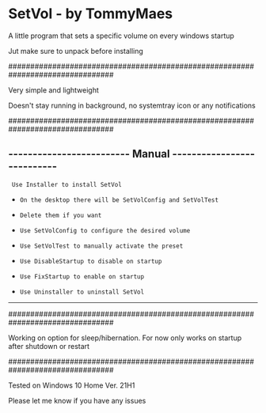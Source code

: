 # SetVol - by TommyMaes
A little program that sets a specific volume on every windows startup

Jut make sure to unpack before installing

################################################################################

Very simple and lightweight

Doesn't stay running in background, no systemtray icon or any notifications

################################################################################

------------------------- Manual ---------------------------
-
     Use Installer to install SetVol
-     On the desktop there will be SetVolConfig and SetVolTest
-     Delete them if you want
-     Use SetVolConfig to configure the desired volume
-     Use SetVolTest to manually activate the preset 
-     Use DisableStartup to disable on startup
-     Use FixStartup to enable on startup
-     Use Uninstaller to uninstall SetVol  

-----------------------------------------------------------

################################################################################

Working on option for sleep/hibernation. For now only works on startup after shutdown or restart

################################################################################

Tested on Windows 10 Home Ver. 21H1

Please let me know if you have any issues

